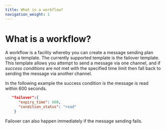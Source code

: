 ```yaml
---
title: What is a workflow?
navigation_weight: 1
---
```


# What is a workflow?

A workflow is a facility whereby you can create a message sending plan using a template. The currently supported template is the failover template. This template allows you attempt to send a message via one channel, and if *success conditions* are not met with the specified time limit then fall back to sending the message via another channel.

In the following example the success condition is the message is read within 600 seconds.

``` json
   "failover":{
      "expiry_time": 600,
      "condition_status": "read"
    }
```

Failover can also happen immediately if the message sending fails. 
